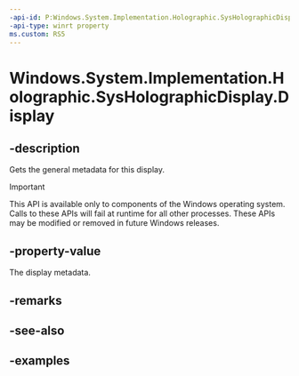 ```yaml
---
-api-id: P:Windows.System.Implementation.Holographic.SysHolographicDisplay.Display
-api-type: winrt property
ms.custom: RS5
---
```


<!-- Property syntax.
public HolographicDisplay Display { get; }
-->

# Windows.System.Implementation.Holographic.SysHolographicDisplay.Display

## -description
Gets the general metadata for this display.

> [!IMPORTANT]
> This API is available only to components of the Windows operating system.  Calls to these APIs will fail at runtime for all other processes.  These APIs may be modified or removed in future Windows releases.

## -property-value
The display metadata.

## -remarks

## -see-also

## -examples


